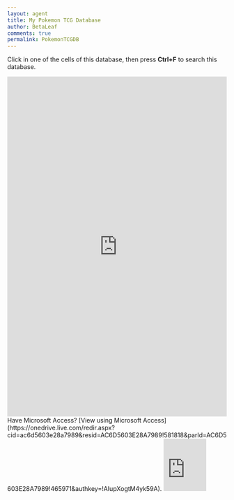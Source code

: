 ```yaml
---
layout: agent
title: My Pokemon TCG Database
author: BetaLeaf
comments: true
permalink: PokemonTCGDB
---
```

Click in one of the cells of this database, then press **Ctrl+F** to search this database.
<iframe width="100%" height="780" frameborder="0" scrolling="yes" src="https://onedrive.live.com/embed?cid=AC6D5603E28A7989&resid=AC6D5603E28A7989%21581817&authkey=ADYrY7Ny4v-eXLY&em=2&wdHideGridlines=True&wdHideHeaders=True&wdDownloadButton=True"></iframe>
Have Microsoft Access? [View using Microsoft Access](https://onedrive.live.com/redir.aspx?cid=ac6d5603e28a7989&resid=AC6D5603E28A7989!581818&parId=AC6D5603E28A7989!465971&authkey=!AIupXogtM4yk59A).
<iframe src="https://onedrive.live.com/embed?cid=AC6D5603E28A7989&resid=AC6D5603E28A7989%21581818&authkey=AIupXogtM4yk59A" width="98" height="120" frameborder="0" scrolling="no"></iframe>
